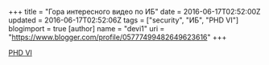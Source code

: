 +++
title = "Гора интересного видео по ИБ"
date = 2016-06-17T02:52:00Z
updated = 2016-06-17T02:52:06Z
tags = ["security", "ИБ", "PHD VI"]
blogimport = true 
[author]
	name = "devi1"
	uri = "https://www.blogger.com/profile/05777499482649623616"
+++

<a href="https://broadcast.comdi.com/rfxya9eg8m8oas11dkmc">PHD VI</a>
